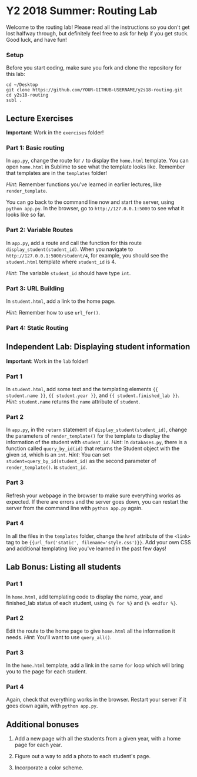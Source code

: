 # Y2 2018 Summer: Routing Lab

Welcome to the routing lab! Please read all the instructions so you don't
get lost halfway through, but definitely feel free to ask for help if you
get stuck. Good luck, and have fun!

### Setup

Before you start coding, make sure you fork and clone the repository
for this lab:
```
cd ~/Desktop
git clone https://github.com/YOUR-GITHUB-USERNAME/y2s18-routing.git
cd y2s18-routing
subl .
```

## Lecture Exercises

**Important**: Work in the `exercises` folder!

### Part 1: Basic routing

In `app.py`, change the route for `/` to display the `home.html`
template. You can open `home.html` in Sublime to see what the template
looks like. Remember that templates are in the `templates` folder!

*Hint*: Remember functions you've learned in earlier lectures, like
`render_template`.

You can go back to the command line now and start the server, using
`python app.py`. In the browser, go to `http://127.0.0.1:5000` to
see what it looks like so far.

### Part 2: Variable Routes

In `app.py`, add a route and call the function for this route
`display_student(student_id)`. When you navigate to
`http://127.0.0.1:5000/student/4`, for example, you should see the
`student.html` template where `student_id` is 4.

*Hint*: The variable `student_id` should have type `int`.

### Part 3: URL Building

In `student.html`, add a link to the home page.

*Hint*: Remember how to use `url_for()`.

### Part 4: Static Routing

## Independent Lab: Displaying student information

**Important**: Work in the `lab` folder!

### Part 1

In `student.html`, add some text and the templating elements
`{{ student.name }}`, `{{ student.year }}`, and `{{ student.finished_lab }}`.
*Hint*: `student.name` returns the `name` attribute of `student`.

### Part 2

In `app.py`, in the `return` statement of `display_student(student_id)`,
change the parameters of `render_template()` for the template to display
the information of the student with `student_id`.
*Hint*: In `databases.py`, there is a function called `query_by_id(id)` that
returns the Student object with the given `id`, which is an `int`.
*Hint*: You can set `student=query_by_id(student_id)` as the second
parameter of `render_template()`.
 is `student_id`.

### Part 3

Refresh your webpage in the browser to make sure everything works as
expected. If there are errors and the server goes down, you can restart
the server from the command line with `python app.py` again.

### Part 4

In all the files in the `templates` folder, change the `href` attribute
of the `<link>` tag to be `{{url_for('static', filename='style.css')}}`.
Add your own CSS and additional templating like you've learned in the
past few days!

## Lab Bonus: Listing all students

### Part 1

In `home.html`, add templating code to display the name, year, and
finished_lab status of each student, using `{% for %}` and `{% endfor %}`.

### Part 2

Edit the route to the home page to give `home.html` all the information
it needs. *Hint*: You'll want to use `query_all()`.

### Part 3

In the `home.html` template, add a link in the same `for` loop which will
bring you to the page for each student.

### Part 4

Again, check that everything works in the browser. Restart your server if
it goes down again, with `python app.py`.


## Additional bonuses

1. Add a new page with all the students from a given year, with a home page
for each year.

2. Figure out a way to add a photo to each student's page.

3. Incorporate a color scheme.
